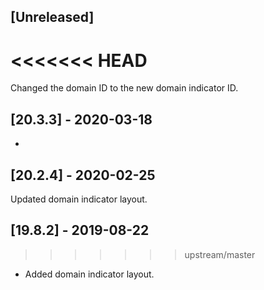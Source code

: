 ## [Unreleased]
<<<<<<< HEAD
=======
Changed the domain ID to the new domain indicator ID.

## [20.3.3] - 2020-03-18
-

## [20.2.4] - 2020-02-25
Updated domain indicator layout.

## [19.8.2] - 2019-08-22
>>>>>>> upstream/master
- Added domain indicator layout.
